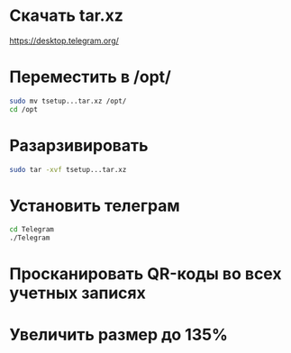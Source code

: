 # Скачать tar.xz
https://desktop.telegram.org/

# Переместить в /opt/
```bash
sudo mv tsetup...tar.xz /opt/
cd /opt
```

# Разарзивировать
```bash
sudo tar -xvf tsetup...tar.xz
```

# Установить телеграм
```bash
cd Telegram
./Telegram
```

# Просканировать QR-коды во всех учетных записях

# Увеличить размер до 135%
